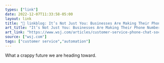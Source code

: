 ```yaml
---
types: ["link"]
date: 2022-12-07T11:33:58-05:00
layout: link
title: "🔗 linkblog: It’s Not Just You: Businesses Are Making Their Phone Numbers Hard to Find - WSJ'"
art_title: "It’s Not Just You: Businesses Are Making Their Phone Numbers Hard to Find - WSJ"
art_link: "https://www.wsj.com/articles/customer-service-phone-chat-social-media-11670351834?mod=rss_Technology"
source: ["wsj.com"]
tags: ["customer service","automation"]
---
```

What a crappy future we are heading toward.  
 
